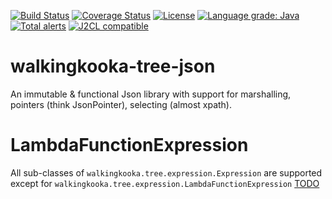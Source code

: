 [![Build Status](https://github.com/mP1/walkingkooka-tree-json/actions/workflows/build.yaml/badge.svg)](https://github.com/mP1/walkingkooka-tree-json/actions/workflows/build.yaml/badge.svg)
[![Coverage Status](https://coveralls.io/repos/github/mP1/walkingkooka-tree-json/badge.svg?branch=master)](https://coveralls.io/github/mP1/walkingkooka-tree-json?branch=master)
[![License](https://img.shields.io/badge/License-Apache%202.0-blue.svg)](https://opensource.org/licenses/Apache-2.0)
[![Language grade: Java](https://img.shields.io/lgtm/grade/java/g/mP1/walkingkooka-tree-json.svg?logo=lgtm&logoWidth=18)](https://lgtm.com/projects/g/mP1/walkingkooka-tree-json/context:java)
[![Total alerts](https://img.shields.io/lgtm/alerts/g/mP1/walkingkooka-tree-json.svg?logo=lgtm&logoWidth=18)](https://lgtm.com/projects/g/mP1/walkingkooka-tree-json/alerts/)
[![J2CL compatible](https://img.shields.io/badge/J2CL-compatible-brightgreen.svg)](https://github.com/mP1/j2cl-central)



# walkingkooka-tree-json
An immutable & functional Json library with support for marshalling, pointers (think JsonPointer), selecting (almost xpath).



# LambdaFunctionExpression

All sub-classes of `walkingkooka.tree.expression.Expression` are supported except for `walkingkooka.tree.expression.LambdaFunctionExpression` [TODO](https://github.com/mP1/walkingkooka-tree-json/issues/157)
